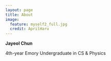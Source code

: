 ```yaml
---
layout: page
title: About
image:
  feature: myself2_full.jpg
  credit: AprilHaru
---
```


**Jayeol Chun**

4th-year Emory Undergraduate in CS & Physics